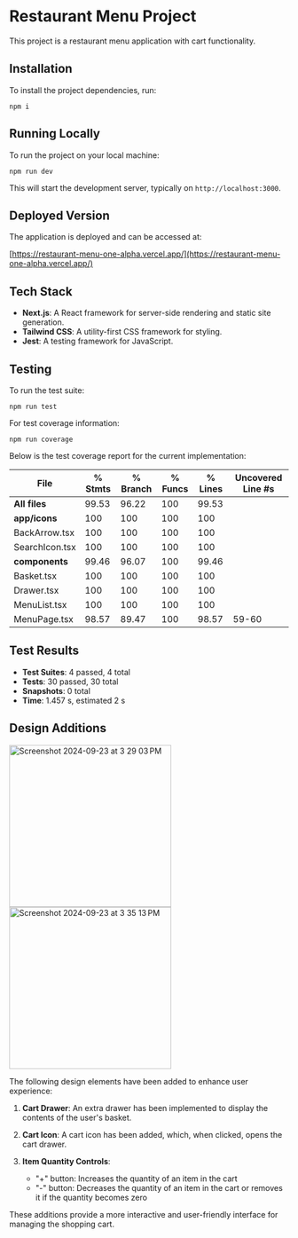 # Restaurant Menu Project

This project is a restaurant menu application with cart functionality.

## Installation

To install the project dependencies, run:

```
npm i
```

## Running Locally

To run the project on your local machine:

```
npm run dev
```

This will start the development server, typically on `http://localhost:3000`.

## Deployed Version

The application is deployed and can be accessed at:

[https://restaurant-menu-one-alpha.vercel.app/](https://restaurant-menu-one-alpha.vercel.app/)

## Tech Stack

- **Next.js**: A React framework for server-side rendering and static site generation.
- **Tailwind CSS**: A utility-first CSS framework for styling.
- **Jest**: A testing framework for JavaScript.

## Testing

To run the test suite:

```
npm run test
```

For test coverage information:

```
npm run coverage
```
Below is the test coverage report for the current implementation:

| File             | % Stmts | % Branch | % Funcs | % Lines | Uncovered Line #s |
|------------------|---------|----------|---------|---------|-------------------|
| **All files**     |   99.53 |    96.22 |     100 |   99.53 |                   |
| **app/icons**     |     100 |      100 |     100 |     100 |                   |
| BackArrow.tsx     |     100 |      100 |     100 |     100 |                   |
| SearchIcon.tsx    |     100 |      100 |     100 |     100 |                   |
| **components**    |   99.46 |    96.07 |     100 |   99.46 |                   |
| Basket.tsx        |     100 |      100 |     100 |     100 |                   |
| Drawer.tsx        |     100 |      100 |     100 |     100 |                   |
| MenuList.tsx      |     100 |      100 |     100 |     100 |                   |
| MenuPage.tsx      |   98.57 |    89.47 |     100 |   98.57 | 59-60             |

## Test Results

- **Test Suites**: 4 passed, 4 total
- **Tests**: 30 passed, 30 total
- **Snapshots**: 0 total
- **Time**: 1.457 s, estimated 2 s

## Design Additions
<img width="292" alt="Screenshot 2024-09-23 at 3 29 03 PM" src="https://github.com/user-attachments/assets/f7cbdf14-c39f-47c7-8eeb-54dd894928d0">
<img width="292" alt="Screenshot 2024-09-23 at 3 35 13 PM" src="https://github.com/user-attachments/assets/24f8a4ee-9a29-4c93-a7e5-485f01fe35a9">


The following design elements have been added to enhance user experience:

1. **Cart Drawer**: An extra drawer has been implemented to display the contents of the user's basket.

2. **Cart Icon**: A cart icon has been added, which, when clicked, opens the cart drawer.

3. **Item Quantity Controls**:
   - "+" button: Increases the quantity of an item in the cart
   - "-" button: Decreases the quantity of an item in the cart or removes it if the quantity becomes zero

These additions provide a more interactive and user-friendly interface for managing the shopping cart.
